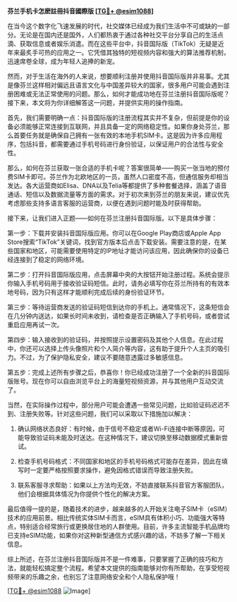 **芬兰手机卡怎麽註冊抖音國際版 [[TG💪+ @esim1088](https://t.me/s/esim1088)]**

在当今这个数字化飞速发展的时代，社交媒体已经成为我们生活中不可或缺的一部分。无论是在国内还是国外，人们都热衷于通过各种社交平台分享自己的生活点滴、获取信息或者娱乐消遣。而在这些平台中，抖音国际版（TikTok）无疑是近年来最炙手可热的应用之一。它凭借其独特的短视频内容和强大的算法推荐机制，迅速席卷全球，成为年轻人追捧的新宠。

然而，对于生活在海外的人来说，想要顺利注册并使用抖音国际版并非易事。尤其是像芬兰这样相对偏远且语言文化与中国差异较大的国家，很多用户可能会遇到注册困难或无法正常使用的问题。那么，如何才能成功地在芬兰注册抖音国际版呢？接下来，本文将为你详细解答这一问题，并提供实用的操作指南。

首先，我们需要明确一点：抖音国际版的注册流程其实并不复杂，但前提是你的设备必须能够正常连接到互联网，并且具备一定的网络稳定性。如果你身处芬兰，那么首要任务就是确保自己拥有一张有效的本地手机SIM卡。这是因为许多应用程序，包括抖音，都需要通过手机号码进行身份验证，以保证用户的合法性与安全性。

那么，如何在芬兰获取一张合适的手机卡呢？答案很简单——购买一张当地的预付费SIM卡即可。芬兰作为北欧地区的一员，虽然人口密度不高，但通信服务却相当发达。各大运营商如Elisa、DNA以及Telia等都提供了多种套餐选择，涵盖了语音通话、短信以及数据流量等方面的需求。对于初次来到芬兰的朋友来说，建议优先考虑那些支持多语言客服的运营商，以便在遇到问题时能及时获得帮助。

接下来，让我们进入正题——如何在芬兰注册抖音国际版。以下是具体步骤：

第一步：下载并安装抖音国际版应用。你可以在Google Play商店或Apple App Store搜索“TikTok”关键词，找到官方版本后点击下载安装。需要注意的是，在某些国家和地区，可能需要使用特定的IP地址才能访问该应用，因此确保你的设备已经连接到了稳定的网络环境。

第二步：打开抖音国际版应用，点击屏幕中央的大按钮开始注册过程。系统会提示你输入手机号码用于接收验证码短信。此时，请务必填写你在芬兰所持有的有效本地号码，因为只有这样才能顺利完成后续的身份验证环节。

第三步：等待运营商发送的验证码短信到达你的手机上。通常情况下，这条短信会在几分钟内送达，如果长时间未收到，请检查是否正确输入了手机号码，或者尝试重启应用再试一次。

第四步：输入接收到的验证码，并按照提示设置密码及其他个人信息。在此过程中，你还可以选择上传头像照片和个人简介等内容，这有助于提升个人主页的吸引力。不过，为了保护隐私安全，建议不要随意透露过多敏感信息。

第五步：完成上述所有步骤之后，恭喜你！你已经成功注册了一个全新的抖音国际版账号。现在你可以自由浏览平台上的海量短视频资源，并与其他用户互动交流了。

当然，在实际操作过程中，部分用户可能会遭遇一些常见问题，比如验证码迟迟不到、注册失败等。针对这些问题，我们可以采取以下措施加以解决：

1. 确认网络状态良好：有时候，由于信号不稳定或者Wi-Fi连接中断等原因，可能导致验证码未能及时送达。在这种情况下，建议切换至移动数据模式重新尝试。
   
2. 检查手机号码格式：不同国家和地区的手机号码格式可能存在差异，因此在填写时一定要严格按照要求操作，避免因格式错误而导致注册失败。
   
3. 联系客服寻求帮助：如果以上方法均无效，不妨直接联系抖音官方客服团队，他们会根据具体情况为你提供个性化的解决方案。

最后值得一提的是，随着技术的进步，越来越多的人开始关注电子SIM卡（eSIM）技术的应用前景。相比传统实体SIM卡而言，eSIM具有体积小巧、功能强大等特点，特别适合经常旅行或更换居住地的人群使用。目前，许多主流智能手机品牌均已支持eSIM功能，如果你对这种新型通信方式感兴趣的话，不妨多了解一下相关信息。

综上所述，在芬兰注册抖音国际版并不是一件难事，只要掌握了正确的技巧和方法，就能轻松搞定整个流程。希望本文提供的指南能够对你有所帮助，在享受短视频带来的乐趣之余，也别忘了注意网络安全和个人隐私保护哦！

[[TG💪+ @esim1088](https://t.me/s/esim1088) ![Image](https://i.postimg.cc/4NQfJmqS/Snipaste-2025-05-13-00-14-12.png)]